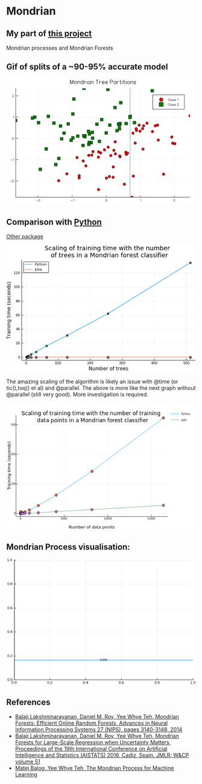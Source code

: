 # Mondrian

## My part of [this project](https://github.com/dominusmi/warwick-rsg/tree/master)

Mondrian processes and Mondrian Forests

## Gif of splits of a ~90-95% accurate model

![atl text](resources/MT.gif)

## Comparison with [Python](https://github.com/nel215/mondrianforest)

[Other package](https://github.com/balajiln/mondrianforest)

![alt text](https://raw.githubusercontent.com/harveydevereux/Mondrian/master/comparisons/n_tree_scale.png)

The amazing scaling of the algorithm is likely an issue with @time (or tic(),toq() et al) and
@parallel. The above is more like the next graph without @parallel (still very good). 
More investigation is required.

![alt text](https://raw.githubusercontent.com/harveydevereux/Mondrian/master/resources/n_data_scale.png)

## Mondrian Process visualisation:

![alt text](https://raw.githubusercontent.com/harveydevereux/Mondrian/master/resources/mondrian.gif)


## References
- [Balaji Lakshminarayanan, Daniel M. Roy, Yee Whye Teh, Mondrian Forests: Efficient Online Random Forests, Advances in Neural Information Processing Systems 27 (NIPS), pages 3140-3148, 2014](http://arxiv.org/abs/1406.2673)
- [Balaji Lakshminarayanan, Daniel M. Roy, Yee Whye Teh, Mondrian Forests for Large-Scale Regression when Uncertainty Matters, Proceedings of the 19th International Conference on Artificial Intelligence and Statistics (AISTATS) 2016, Cadiz, Spain. JMLR: W&CP volume 51](https://arxiv.org/abs/1506.03805)
- [Matej Balog, Yee Whye Teh, The Mondrian Process for Machine Learning](http://arxiv.org/abs/1507.05181)

